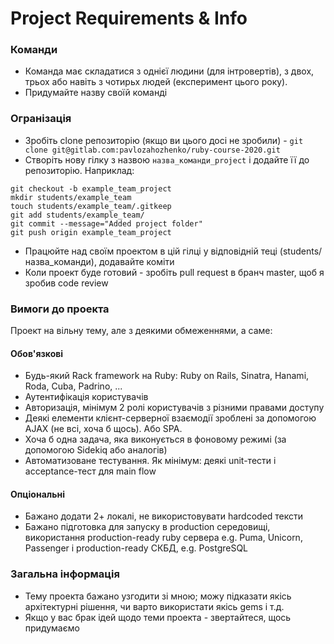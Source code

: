# Project Requirements & Info

### Команди
* Команда має складатися з однієї людини (для інтровертів), з двох, трьох або навіть з чотирьх людей (експеримент цього року).
* Придумайте назву своїй команді

### Огранізація
* Зробіть clone репозиторію (якщо ви цього досі не зробили) - `git clone git@gitlab.com:pavlozahozhenko/ruby-course-2020.git`
* Створіть нову гілку з назвою `назва_команди_project` і додайте її до репозиторію. Наприклад:
```
git checkout -b example_team_project
mkdir students/example_team
touch students/example_team/.gitkeep
git add students/example_team/
git commit --message="Added project folder"
git push origin example_team_project
```
* Працюйте над своїм проектом в цій гілці у відповідній теці (students/назва_команди), додавайте коміти
* Коли проект буде готовий - зробіть pull request в бранч master, щоб я зробив code review

### Вимоги до проекта
Проект на вільну тему, але з деякими обмеженнями, а саме:

#### Обов'язкові
* Будь-який Rack framework на Ruby: Ruby on Rails, Sinatra, Hanami, Roda, Cuba, Padrino, ...
* Аутентифікація користувачів
* Авторизація, мінімум 2 ролі користувачів з різними правами доступу
* Деякі елементи клієнт-серверної взаємодії зроблені за допомогою AJAX (не всі, хоча б щось). Або SPA.
* Хоча б одна задача, яка виконується в фоновому режимі (за допомогою Sidekiq або аналогів)
* Автоматизоване тестування. Як мінімум: деякі unit-тести і acceptance-тест для main flow

#### Опціональні
* Бажано додати 2+ локалі, не використовувати hardcoded тексти
* Бажано підготовка для запуску в production середовищі, використання production-ready ruby сервера e.g. Puma, Unicorn, Passenger і production-ready СКБД, e.g. PostgreSQL

### Загальна інформація
* Тему проекта бажано узгодити зі мною; можу підказати якісь архітектурні рішення, чи варто використати якісь gems і т.д.
* Якщо у вас брак ідей щодо теми проекта - звертайтеся, щось придумаємо
